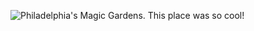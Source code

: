 ![Philadelphia's Magic Gardens. This place was so cool!](https://scontent.fbkk5-8.fna.fbcdn.net/v/t1.0-9/119567743_3397802386943492_2191786747474849599_o.jpg?_nc_cat=106&ccb=2&_nc_sid=09cbfe&_nc_eui2=AeEg87zcLlM4SLLCTZ-1QOoihZAQpRdVELeFkBClF1UQt_UcmoViM8ylRyRCx0S6B5TRaPnhCiB18MUAKVJerbGC&_nc_ohc=l43OBXg_UQMAX83fj4W&_nc_ht=scontent.fbkk5-8.fna&oh=a100520ed695508a853f97e19bcbb23f&oe=5FDFE38B "Philadelphia's Magic Gardens")


